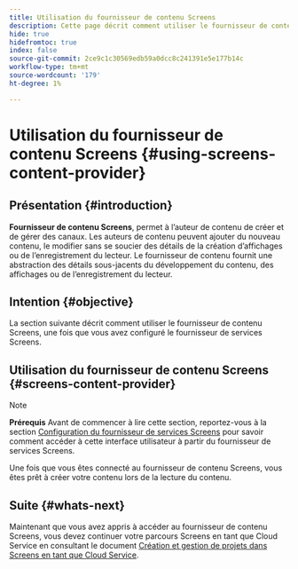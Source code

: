 ```yaml
---
title: Utilisation du fournisseur de contenu Screens
description: Cette page décrit comment utiliser le fournisseur de contenu Screens pour créer du contenu.
hide: true
hidefromtoc: true
index: false
source-git-commit: 2ce9c1c30569edb59a0dcc8c241391e5e177b14c
workflow-type: tm+mt
source-wordcount: '179'
ht-degree: 1%

---
```



# Utilisation du fournisseur de contenu Screens {#using-screens-content-provider}

## Présentation {#introduction}

**Fournisseur de contenu Screens**, permet à l’auteur de contenu de créer et de gérer des canaux. Les auteurs de contenu peuvent ajouter du nouveau contenu, le modifier sans se soucier des détails de la création d’affichages ou de l’enregistrement du lecteur. Le fournisseur de contenu fournit une abstraction des détails sous-jacents du développement du contenu, des affichages ou de l’enregistrement du lecteur.

## Intention {#objective}

La section suivante décrit comment utiliser le fournisseur de contenu Screens, une fois que vous avez configuré le fournisseur de services Screens.

## Utilisation du fournisseur de contenu Screens {#screens-content-provider}

>[!NOTE]
>**Prérequis**
>Avant de commencer à lire cette section, reportez-vous à la section [Configuration du fournisseur de services Screens](/help/screens-cloud/setting-up-project/setting-up-screens-services-provider.md) pour savoir comment accéder à cette interface utilisateur à partir du fournisseur de services Screens.

Une fois que vous êtes connecté au fournisseur de contenu Screens, vous êtes prêt à créer votre contenu lors de la lecture du contenu.

## Suite {#whats-next}

Maintenant que vous avez appris à accéder au fournisseur de contenu Screens, vous devez continuer votre parcours Screens en tant que Cloud Service en consultant le document [Création et gestion de projets dans Screens en tant que Cloud Service](/help/screens-cloud/creating-content/creating-projects-screens-cloud.md).


